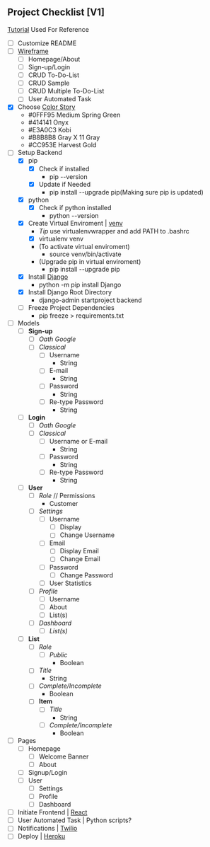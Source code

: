 Project Checklist [V1]
---

[Tutorial](https://dev.to/mdrhmn/deploying-react-django-app-using-heroku-2gfa) Used For Reference

- [ ] Customize README
- [ ] [Wireframe](https://lucid.app/lucidchart/f07614d6-25e2-4c01-95c0-78e22b780e3c/edit?beaconFlowId=23970D058C56ADC1&page=0_0#)  
  - [ ] Homepage/About 
  - [ ] Sign-up/Login
  - [ ] CRUD To-Do-List
  - [ ] CRUD Sample
  - [ ] CRUD Multiple To-Do-List
  - [ ] User Automated Task
- [X] Choose [Color Story](https://coolors.co/0fff95-414141-e3a0c3-b8b8b8-cc953e)
  - #0FFF95 Medium Spring Green
  - #414141 Onyx
  - #E3A0C3 Kobi
  - #B8B8B8 Gray X 11 Gray
  - #CC953E Harvest Gold
- [ ] Setup Backend
    - [X] pip
      - [X] Check if installed
        - pip --version
      - [X] Update if Needed
        - pip install --upgrade pip(Making sure pip is updated)
    - [X] python
      - [X] Check if python installed
        - python --version
    - [X] Create Virtual Enviroment | [venv](https://python-guide-kr.readthedocs.io/ko/latest/dev/virtualenvs.html)
      - *Tip* use virtualenvwrapper and add PATH to .bashrc
      - [X] virtualenv venv
      - (To activate virtual enviroment)
        - source venv/bin/activate
      - (Upgrade pip in virtual enviroment)
        - pip install --upgrade pip
    - [X] Install [Django](https://docs.djangoproject.com/en/3.1/intro/tutorial01/)
        - python -m pip install Django
    - [X] Install Django Root Directory
        - django-admin startproject backend
    - [ ] Freeze Project Dependencies
        - pip freeze > requirements.txt  
- [ ] Models
  - [ ] **Sign-up**
    - [ ] *Oath Google*
    - [ ] *Classical*
      - [ ] Username
        - String
      - [ ] E-mail
        - String
      - [ ] Password
        - String
      - [ ] Re-type Password
        - String
  - [ ] **Login**
    - [ ] *Oath Google*
    - [ ] *Classical*
      - [ ] Username or E-mail
        - String
      - [ ] Password
        - String
      - [ ] Re-type Password
        - String
  - [ ] **User**
    - [ ] *Role* // Permissions
      - Customer
    - [ ] *Settings*
      - [ ] Username
        - [ ] Display
        - [ ] Change Username
      - [ ] Email
        - [ ] Display Email
        - [ ] Change Email
      - [ ] Password
        - [ ] Change Password
      - [ ] User Statistics
    - [ ] *Profile*
      - [ ] Username
      - [ ] About
      - [ ] List(s)
    - [ ] *Dashboard*
      - [ ] *List(s)*
  - [ ] **List**
    - [ ] *Role*
      - [ ] *Public*
        - Boolean
    - [ ] *Title*
      - String
    - [ ] *Complete/Incomplete*
      - Boolean
    - [ ] **Item**
      - [ ] *Title*
        - String
      - [ ] *Complete/Incomplete*
        - Boolean
- [ ] Pages
  - [ ] Homepage
    - [ ] Welcome Banner
    - [ ] About
  - [ ] Signup/Login
  - [ ] User
    - [ ] Settings
    - [ ] Profile
    - [ ] Dashboard
- [ ] Initiate Frontend | [React](https://reactjs.org/docs/create-a-new-react-app.html)
- [ ] User Automated Task | Python scripts?
- [ ] Notifications | [Twilio](https://www.twilio.com/docs)
- [ ] Deploy | [Heroku](https://devcenter.heroku.com/articles/deploying-python)
